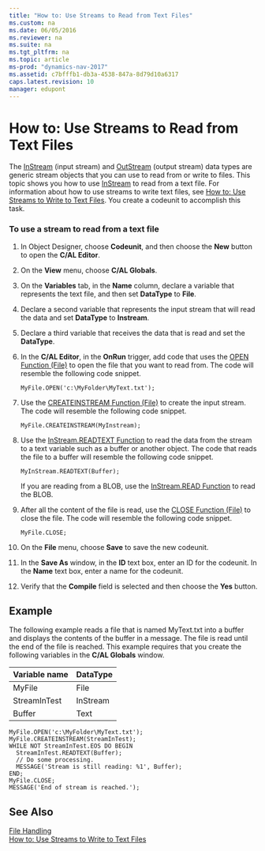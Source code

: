 ```yaml
---
title: "How to: Use Streams to Read from Text Files"
ms.custom: na
ms.date: 06/05/2016
ms.reviewer: na
ms.suite: na
ms.tgt_pltfrm: na
ms.topic: article
ms-prod: "dynamics-nav-2017"
ms.assetid: c7bfffb1-db3a-4538-847a-8d79d10a6317
caps.latest.revision: 10
manager: edupont
---
```

# How to: Use Streams to Read from Text Files
The [InStream](InStream.md) \(input stream\) and [OutStream](OutStream.md) \(output stream\) data types are generic stream objects that you can use to read from or write to files. This topic shows you how to use [InStream](InStream.md) to read from a text file. For information about how to use streams to write text files, see [How to: Use Streams to Write to Text Files](How-to--Use-Streams-to-Write-to-Text-Files.md). You create a codeunit to accomplish this task.  
  
### To use a stream to read from a text file  
  
1.  In Object Designer, choose **Codeunit**, and then choose the **New** button to open the **C/AL Editor**.  
  
2.  On the **View** menu, choose **C/AL Globals**.  
  
3.  On the **Variables** tab, in the **Name** column, declare a variable that represents the text file, and then set **DataType** to **File**.  
  
4.  Declare a second variable that represents the input stream that will read the data and set **DataType** to **Instream**.  
  
5.  Declare a third variable that receives the data that is read and set the **DataType**.  
  
6.  In the **C/AL Editor**, in the **OnRun** trigger, add code that uses the [OPEN Function \(File\)](OPEN-Function--File-.md) to open the file that you want to read from. The code will resemble the following code snippet.  
  
     `MyFile.OPEN('c:\MyFolder\MyText.txt');`  
  
7.  Use the [CREATEINSTREAM Function \(File\)](CREATEINSTREAM-Function--File-.md) to create the input stream. The code will resemble the following code snippet.  
  
     `MyFile.CREATEINSTREAM(MyInstream);`  
  
8.  Use the [InStream.READTEXT Function](InStream.READTEXT-Function.md) to read the data from the stream to a text variable such as a buffer or another object. The code that reads the file to a buffer will resemble the following code snippet.  
  
     `MyInStream.READTEXT(Buffer);`  
  
     If you are reading from a BLOB, use the [InStream.READ Function](InStream.READ-Function.md) to read the BLOB.  
  
9. After all the content of the file is read, use the [CLOSE Function \(File\)](CLOSE-Function--File-.md) to close the file. The code will resemble the following code snippet.  
  
     `MyFile.CLOSE;`  
  
10. On the **File** menu, choose **Save** to save the new codeunit.  
  
11. In the **Save As** window, in the **ID** text box, enter an ID for the codeunit. In the **Name** text box, enter a name for the codeunit.  
  
12. Verify that the **Compile** field is selected and then choose the **Yes** button.  
  
## Example  
 The following example reads a file that is named MyText.txt into a buffer and displays the contents of the buffer in a message. The file is read until the end of the file is reached. This example requires that you create the following variables in the **C/AL Globals** window.  
  
|Variable name|DataType|  
|-------------------|--------------|  
|MyFile|File|  
|StreamInTest|InStream|  
|Buffer|Text|  
  
```  
MyFile.OPEN('c:\MyFolder\MyText.txt');  
MyFile.CREATEINSTREAM(StreamInTest);  
WHILE NOT StreamInTest.EOS DO BEGIN  
  StreamInTest.READTEXT(Buffer);  
  // Do some processing.  
  MESSAGE('Stream is still reading: %1', Buffer);  
END;  
MyFile.CLOSE;  
MESSAGE('End of stream is reached.');  
```  
  
## See Also  
 [File Handling](File-Handling.md)   
 [How to: Use Streams to Write to Text Files](How-to--Use-Streams-to-Write-to-Text-Files.md)